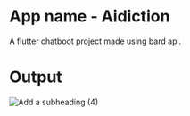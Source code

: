 # App name - Aidiction

A flutter chatboot project made using bard api.

# Output

![Add a subheading (4)](https://github.com/Nt1076/Ai-Bot/assets/96333085/570d2157-f6b4-41f9-9c5d-976635621dba)
